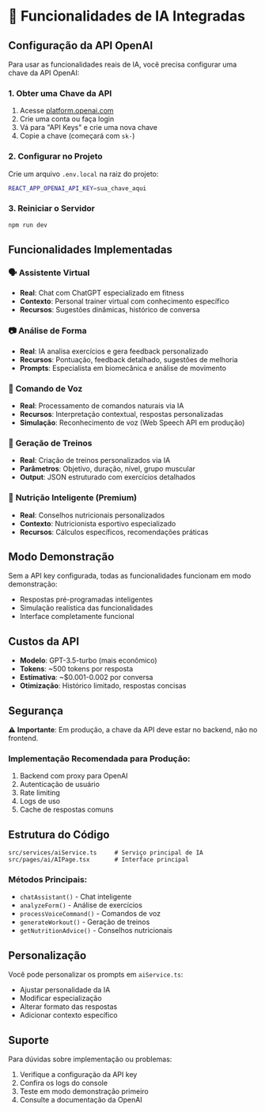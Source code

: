 # 🤖 Funcionalidades de IA Integradas

## Configuração da API OpenAI

Para usar as funcionalidades reais de IA, você precisa configurar uma chave da API OpenAI:

### 1. Obter uma Chave da API
1. Acesse [platform.openai.com](https://platform.openai.com)
2. Crie uma conta ou faça login
3. Vá para "API Keys" e crie uma nova chave
4. Copie a chave (começará com `sk-`)

### 2. Configurar no Projeto
Crie um arquivo `.env.local` na raiz do projeto:

```bash
REACT_APP_OPENAI_API_KEY=sua_chave_aqui
```

### 3. Reiniciar o Servidor
```bash
npm run dev
```

## Funcionalidades Implementadas

### 🗣️ **Assistente Virtual**
- **Real**: Chat com ChatGPT especializado em fitness
- **Contexto**: Personal trainer virtual com conhecimento específico
- **Recursos**: Sugestões dinâmicas, histórico de conversa

### 📷 **Análise de Forma**
- **Real**: IA analisa exercícios e gera feedback personalizado
- **Recursos**: Pontuação, feedback detalhado, sugestões de melhoria
- **Prompts**: Especialista em biomecânica e análise de movimento

### 🎤 **Comando de Voz**
- **Real**: Processamento de comandos naturais via IA
- **Recursos**: Interpretação contextual, respostas personalizadas
- **Simulação**: Reconhecimento de voz (Web Speech API em produção)

### 🚀 **Geração de Treinos**
- **Real**: Criação de treinos personalizados via IA
- **Parâmetros**: Objetivo, duração, nível, grupo muscular
- **Output**: JSON estruturado com exercícios detalhados

### 🥗 **Nutrição Inteligente** (Premium)
- **Real**: Conselhos nutricionais personalizados
- **Contexto**: Nutricionista esportivo especializado
- **Recursos**: Cálculos específicos, recomendações práticas

## Modo Demonstração

Sem a API key configurada, todas as funcionalidades funcionam em modo demonstração:
- Respostas pré-programadas inteligentes
- Simulação realística das funcionalidades
- Interface completamente funcional

## Custos da API

- **Modelo**: GPT-3.5-turbo (mais econômico)
- **Tokens**: ~500 tokens por resposta
- **Estimativa**: ~$0.001-0.002 por conversa
- **Otimização**: Histórico limitado, respostas concisas

## Segurança

⚠️ **Importante**: Em produção, a chave da API deve estar no backend, não no frontend.

### Implementação Recomendada para Produção:
1. Backend com proxy para OpenAI
2. Autenticação de usuário
3. Rate limiting
4. Logs de uso
5. Cache de respostas comuns

## Estrutura do Código

```
src/services/aiService.ts     # Serviço principal de IA
src/pages/ai/AIPage.tsx       # Interface principal
```

### Métodos Principais:
- `chatAssistant()` - Chat inteligente
- `analyzeForm()` - Análise de exercícios  
- `processVoiceCommand()` - Comandos de voz
- `generateWorkout()` - Geração de treinos
- `getNutritionAdvice()` - Conselhos nutricionais

## Personalização

Você pode personalizar os prompts em `aiService.ts`:
- Ajustar personalidade da IA
- Modificar especialização
- Alterar formato das respostas
- Adicionar contexto específico

## Suporte

Para dúvidas sobre implementação ou problemas:
1. Verifique a configuração da API key
2. Confira os logs do console
3. Teste em modo demonstração primeiro
4. Consulte a documentação da OpenAI 